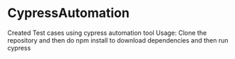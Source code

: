 # CypressAutomation

Created Test cases using cypress automation tool
Usage:
Clone the repository and then do npm install to download dependencies and then run cypress
